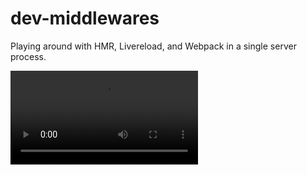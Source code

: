 # dev-middlewares

Playing around with HMR, Livereload, and Webpack in a single server process.

<video src="example.mp4">
